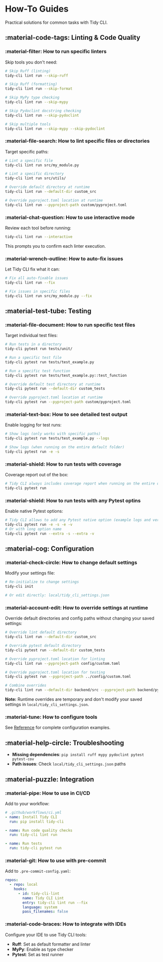 # How-To Guides

Practical solutions for common tasks with Tidy CLI.

## :material-code-tags: Linting & Code Quality

### :material-filter: How to run specific linters

Skip tools you don't need:

```bash
# Skip Ruff (linting)
tidy-cli lint run --skip-ruff

# Skip Ruff (formatting)
tidy-cli lint run --skip-format

# Skip MyPy type checking
tidy-cli lint run --skip-mypy

# Skip Pydoclint docstring checking
tidy-cli lint run --skip-pydoclint

# Skip multiple tools
tidy-cli lint run --skip-mypy --skip-pydoclint
```

### :material-file-search: How to lint specific files or directories

Target specific paths:

```bash
# Lint a specific file
tidy-cli lint run src/my_module.py

# Lint a specific directory
tidy-cli lint run src/utils/

# Override default directory at runtime
tidy-cli lint run --default-dir custom_src

# Override pyproject.toml location at runtime
tidy-cli lint run --pyproject-path custom/pyproject.toml
```

### :material-chat-question: How to use interactive mode

Review each tool before running:

```bash
tidy-cli lint run --interactive
```

This prompts you to confirm each linter execution.

### :material-wrench-outline: How to auto-fix issues

Let Tidy CLI fix what it can:

```bash
# Fix all auto-fixable issues
tidy-cli lint run --fix

# Fix issues in specific files
tidy-cli lint run src/my_module.py --fix
```

## :material-test-tube: Testing

### :material-file-document: How to run specific test files

Target individual test files:

```bash
# Run tests in a directory
tidy-cli pytest run tests/unit/

# Run a specific test file
tidy-cli pytest run tests/test_example.py

# Run a specific test function
tidy-cli pytest run tests/test_example.py::test_function

# Override default test directory at runtime
tidy-cli pytest run --default-dir custom_tests

# Override pyproject.toml location at runtime
tidy-cli pytest run --pyproject-path custom/pyproject.toml
```

### :material-text-box: How to see detailed test output

Enable logging for test runs:

```bash
# Show logs (only works with specific paths)
tidy-cli pytest run tests/test_example.py --logs

# Show logs (when running on the entire default folder)
tidy-cli pytest run -e -s
```

### :material-shield: How to run tests with coverage

Coverage report out of the box:

```bash
# Tidy CLI always includes coverage report when running on the entire default folder
tidy-cli pytest run
```

### :material-shield: How to run tests with any Pytest optins

Enable native Pytest options:

```bash
# Tidy CLI allows to add any Pytest native option (example logs and verbosity)
tidy-cli pytest run -e -s -e -v
# Or with long option name
tidy-cli pytest run --extra -s --extra -v
```

## :material-cog: Configuration

### :material-check-circle: How to change default settings

Modify your settings file:

```bash
# Re-initialize to change settings
tidy-cli init

# Or edit directly: local/tidy_cli_settings.json
```

### :material-account-edit: How to override settings at runtime

Override default directories and config paths without changing your saved settings:

```bash
# Override lint default directory
tidy-cli lint run --default-dir custom_src

# Override pytest default directory
tidy-cli pytest run --default-dir custom_tests

# Override pyproject.toml location for linting
tidy-cli lint run --pyproject-path config/custom.toml

# Override pyproject.toml location for testing
tidy-cli pytest run --pyproject-path ../config/custom.toml

# Combine overrides
tidy-cli lint run --default-dir backend/src --pyproject-path backend/pyproject.toml
```

**Note:** Runtime overrides are temporary and don't modify your saved settings in `local/tidy_cli_settings.json`.

### :material-tune: How to configure tools

See [Reference](reference.md#tool-configuration) for complete configuration examples.

## :material-help-circle: Troubleshooting

- **Missing dependencies**: `pip install ruff mypy pydoclint pytest pytest-cov`
- **Path issues**: Check `local/tidy_cli_settings.json` paths

## :material-puzzle: Integration

### :material-pipe: How to use in CI/CD

Add to your workflow:

```yaml
# .github/workflows/ci.yml
- name: Install Tidy CLI
  run: pip install tidy-cli

- name: Run code quality checks
  run: tidy-cli lint run

- name: Run tests
  run: tidy-cli pytest run
```

### :material-git: How to use with pre-commit

Add to `.pre-commit-config.yaml`:

```yaml
repos:
  - repo: local
    hooks:
      - id: tidy-cli-lint
        name: Tidy CLI Lint
        entry: tidy-cli lint run --fix
        language: system
        pass_filenames: false
```

### :material-code-braces: How to integrate with IDEs

Configure your IDE to use Tidy CLI tools:

- **Ruff**: Set as default formatter and linter
- **MyPy**: Enable as type checker
- **Pytest**: Set as test runner